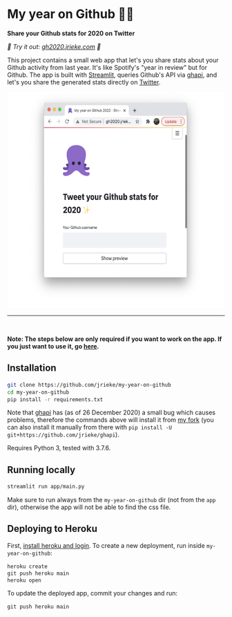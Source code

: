 # My year on Github 🧑‍💻

**Share your Github stats for 2020 on Twitter**

*🚀 Try it out: [gh2020.jrieke.com](http://gh2020.jrieke.com/) 🚀*

This project contains a small web app that let's you share stats about your Github activity from last year. It's like Spotify's "year in review" but for Github. The app is built with [Streamlit](https://www.streamlit.io/), queries Github's API via [ghapi](https://ghapi.fast.ai/), and let's you share the generated stats directly on [Twitter](https://twitter.com/).

<p align="center">
    <img src="images/preview.png" height=500>
</p>

---

<br>

**Note: The steps below are only required if you want to work on the app. If you just want to use it, go [here](http://gh2020.jrieke.com/).**

## Installation

```bash
git clone https://github.com/jrieke/my-year-on-github
cd my-year-on-github
pip install -r requirements.txt
```

Note that [ghapi](https://ghapi.fast.ai/) has (as of 26 December 2020) a small bug which causes problems, therefore the commands above will install it from [my fork](https://github.com/jrieke/ghapi) (you can also install it manually from there with `pip install -U git+https://github.com/jrieke/ghapi`).

Requires Python 3, tested with 3.7.6.


## Running locally

```bash
streamlit run app/main.py
```

Make sure to run always from the `my-year-on-github` dir (not from the `app `dir), otherwise the app will not be able to find the css file.

## Deploying to Heroku

First, [install heroku and login](https://devcenter.heroku.com/articles/getting-started-with-python#set-up). 
To create a new deployment, run inside `my-year-on-github`:

```
heroku create
git push heroku main
heroku open
```

To update the deployed app, commit your changes and run:

```
git push heroku main
```